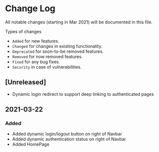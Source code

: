 # Change Log

All notable changes (starting in Mar 2021) will be documented in this file.

Types of changes

-   `Added` for new features.
-   `Changed` for changes in existing functionality.
-   `Deprecated` for soon-to-be removed features.
-   `Removed` for now removed features.
-   `Fixed` for any bug fixes.
-   `Security` in case of vulnerabilities.

## [Unreleased]

-   Dynamic login redirect to support deep linking to authenticated pages

## 2021-03-22

### Added

-   Added dynamic login/logout button on right of Navbar
-   Added dynamic authentication status on right of Navbar
-   Added HomePage
